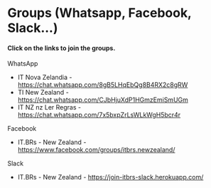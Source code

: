 # Groups (Whatsapp, Facebook, Slack...)
#### Click on the links to join the groups.

WhatsApp
* IT Nova Zelandia - https://chat.whatsapp.com/8gB5LHqEbQg8B4RX2c8gRW
* TI New Zealand - https://chat.whatsapp.com/CJbHjuXdP1HGmzEmiSmUGm
* IT NZ nz Ler Regras - https://chat.whatsapp.com/7x5bxpZrLsWLkWgH5bcr4r

Facebook
* IT.BRs - New Zealand - https://www.facebook.com/groups/itbrs.newzealand/

Slack
* IT.BRs - New Zealand - https://join-itbrs-slack.herokuapp.com/ 
